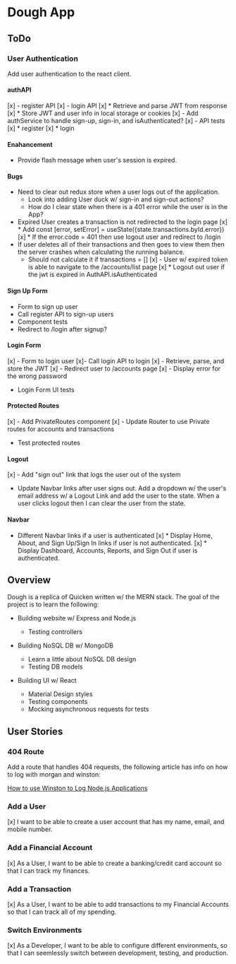 # Dough App

## ToDo

### User Authentication
Add user authentication to the react client.

#### authAPI
[x] - register API
[x] - login API
  [x] * Retrieve and parse JWT from response
  [x] * Store JWT and user info in local storage or cookies
[x] - Add authService to handle sign-up, sign-in, and isAuthenticated?
[x] - API tests
  [x] * register
  [x] * login

#### Enahancement
- Provide flash message when user's session is expired.

#### Bugs
- Need to clear out redux store when a user logs out of the application.
  * Look into adding User duck w/ sign-in and sign-out actions?
  * How do I clear state when there is a 401 error while the user is
    in the App?
- Expired User creates a transaction is not redirected to the login page
  [x] * Add const [error, setError] = useState({state.transactions.byId.error})
  [x] * If the error.code = 401 then use logout user and redirect to /login
- If user deletes all of their transactions and then goes to view them then 
  the server crashes when calculating the running balance.
  * Should not calculate it if transactions = []
[x] - User w/ expired token is able to navigate to the /accounts/list page
      [x] * Logout out user if the jwt is expired in AuthAPI.isAuthenticated

#### Sign Up Form
- Form to sign up user
- Call register API to sign-up users
- Component tests
- Redirect to /login after signup?

#### Login Form
[x] - Form to login user
[x]- Call login API to login
[x] - Retrieve, parse, and store the JWT
[x] - Redirect user to /accounts page
[x] - Display error for the wrong password
- Login Form UI tests

#### Protected Routes
[x] - Add PrivateRoutes component
[x] - Update Router to use Private routes for accounts and transactions
- Test protected routes

#### Logout
[x] - Add "sign out" link that logs the user out of the system
- Update Navbar links after user signs out. Add a dropdown w/ the user's 
  email address w/ a Logout Link and add the user to the state. When a user
  clicks logout then I can clear the user from the state.

#### Navbar
- Different Navbar links if a user is authenticated
  [x] * Display Home, About, and Sign Up/Sign In links if  user is not authenticated.
  [x] * Display Dashboard, Accounts, Reports, and  Sign Out if user is authenticated.
 

## Overview
Dough is a replica of Quicken written w/ the MERN stack. The goal of the project is to learn the following:

- Building website w/ Express and Node.js
  * Testing controllers

- Building NoSQL DB w/ MongoDB
  * Learn a little about NoSQL DB design
  * Testing DB models

- Building UI w/ React
  * Material Design styles
  * Testing components
  * Mocking asynchronous requests for tests

## User Stories

### 404 Route
Add a route that handles 404 requests, the following article has info on how to log with morgan and winston:

[How to use Winston to Log Node.js Applications](https://www.digitalocean.com/community/tutorials/how-to-use-winston-to-log-node-js-applications)

### Add a User
[x] I want to be able to create a user account that has my name, email, and mobile number.

### Add a Financial Account
[x] As a User, I want to be able to create a banking/credit card account so that I can track my finances.

### Add a Transaction
[x] As a User, I want to be able to add transactions to my Financial Accounts so that I can track all of my spending.

### Switch Environments
[x] As a Developer, I want to be able to configure different environments, so that I can seemlessly switch between development, testing, and production.